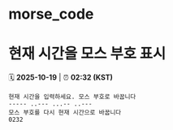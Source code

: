 # morse_code
# 현재 시간을 모스 부호 표시
<!-- MORSE_TIME_START -->
🗓️ **2025-10-19** | ⏰ **02:32 (KST)**

```
현재 시간을 입력하세요. 모스 부호로 바꿉니다
----- ..--- ...-- ..---
모스 부호를 다시 현재 시간으로 바꿉니다
0232
```
<!-- MORSE_TIME_END -->
